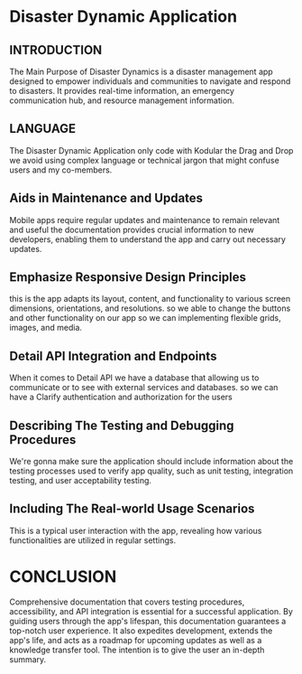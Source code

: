 # Disaster Dynamic Application 


## INTRODUCTION
The Main Purpose of Disaster Dynamics is a disaster management app designed to empower individuals and communities to navigate and respond to disasters. 
It provides real-time information, an emergency communication hub, and resource management information.

## LANGUAGE 
The Disaster Dynamic Application only code with Kodular the Drag and Drop
we avoid using complex language or technical jargon that might confuse users and my co-members.

## Aids in Maintenance and Updates
Mobile apps require regular updates and maintenance to remain relevant and useful 
the documentation provides crucial information to new developers, enabling them to understand the app and carry out necessary updates.

## Emphasize Responsive Design Principles
this is the app adapts its layout, content, and functionality to various screen dimensions, orientations, and resolutions. so we able to change the 
buttons and other functionality on our app so we can implementing flexible grids, images, and media.

## Detail API Integration and Endpoints

When it comes to Detail API we have a database that allowing us to communicate or to see with external services and databases. so we can have a 
Clarify authentication and authorization for the users 

## Describing The Testing and Debugging Procedures

We're gonna make sure the application should include information about the testing processes used to verify app quality, 
such as unit testing, integration testing, and user acceptability testing. 

## Including The Real-world Usage Scenarios
This is a typical user interaction with the app, revealing how various functionalities are utilized in regular settings.

# CONCLUSION 
Comprehensive documentation that covers testing procedures, accessibility, and API integration is essential for a successful application. 
By guiding users through the app's lifespan, this documentation guarantees a top-notch user experience. 
It also expedites development, extends the app's life, and acts as a roadmap for upcoming updates as well as a knowledge transfer tool.
The intention is to give the user an in-depth summary.
